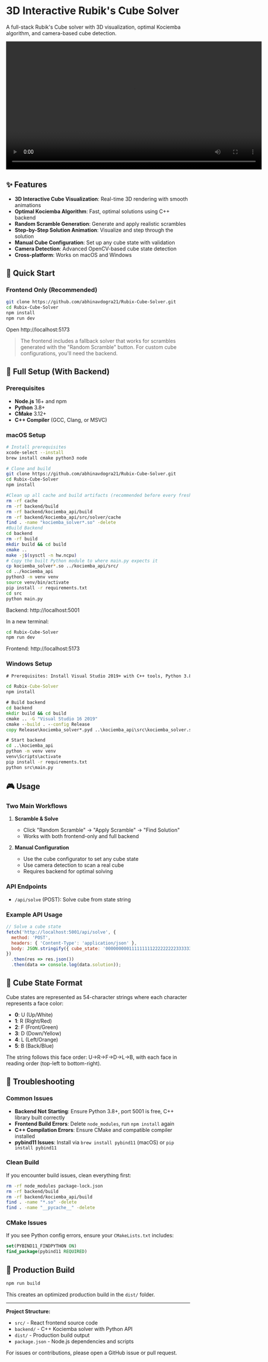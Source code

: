 
# 3D Interactive Rubik's Cube Solver

A full-stack Rubik's Cube solver with 3D visualization, optimal Kociemba algorithm, and camera-based cube detection.

<video src="https://github.com/user-attachments/assets/c70d1f03-177a-4da5-a45c-88777340712f" controls width="700">
  Your browser does not support the video tag.
</video>

## ✨ Features
- **3D Interactive Cube Visualization**: Real-time 3D rendering with smooth animations
- **Optimal Kociemba Algorithm**: Fast, optimal solutions using C++ backend
- **Random Scramble Generation**: Generate and apply realistic scrambles
- **Step-by-Step Solution Animation**: Visualize and step through the solution
- **Manual Cube Configuration**: Set up any cube state with validation
- **Camera Detection**: Advanced OpenCV-based cube state detection
- **Cross-platform**: Works on macOS and Windows

## 🚀 Quick Start

### Frontend Only (Recommended)
```sh
git clone https://github.com/abhinavdogra21/Rubix-Cube-Solver.git
cd Rubix-Cube-Solver
npm install
npm run dev
```
Open http://localhost:5173

> The frontend includes a fallback solver that works for scrambles generated with the "Random Scramble" button. For custom cube configurations, you'll need the backend.

## 🔧 Full Setup (With Backend)

### Prerequisites
- **Node.js** 16+ and npm
- **Python** 3.8+
- **CMake** 3.12+
- **C++ Compiler** (GCC, Clang, or MSVC)

### macOS Setup
```sh
# Install prerequisites
xcode-select --install
brew install cmake python3 node

# Clone and build
git clone https://github.com/abhinavdogra21/Rubix-Cube-Solver.git
cd Rubix-Cube-Solver
npm install

#Clean up all cache and build artifacts (recommended before every fresh build):
rm -rf cache
rm -rf backend/build
rm -rf backend/kociemba_api/build
rm -rf backend/kociemba_api/src/solver/cache
find . -name "kociemba_solver*.so" -delete
#Build Backend
cd backend
rm -rf build
mkdir build && cd build
cmake ..
make -j$(sysctl -n hw.ncpu)
# Copy the built Python module to where main.py expects it
cp kociemba_solver*.so ../kociemba_api/src/
cd ../kociemba_api
python3 -m venv venv
source venv/bin/activate
pip install -r requirements.txt
cd src
python main.py
```
Backend: http://localhost:5001

In a new terminal:
```sh
cd Rubix-Cube-Solver
npm run dev
```
Frontend: http://localhost:5173

### Windows Setup
```cmd
# Prerequisites: Install Visual Studio 2019+ with C++ tools, Python 3.8+, Node.js 16+, CMake

cd Rubix-Cube-Solver
npm install

# Build backend
cd backend
mkdir build && cd build
cmake .. -G "Visual Studio 16 2019"
cmake --build . --config Release
copy Release\kociemba_solver*.pyd ..\kociemba_api\src\kociemba_solver.so

# Start backend
cd ..\kociemba_api
python -m venv venv
venv\Scripts\activate
pip install -r requirements.txt
python src\main.py
```

## 🎮 Usage

### Two Main Workflows
1. **Scramble & Solve**
   - Click "Random Scramble" → "Apply Scramble" → "Find Solution"
   - Works with both frontend-only and full backend

2. **Manual Configuration**
   - Use the cube configurator to set any cube state
   - Use camera detection to scan a real cube
   - Requires backend for optimal solving

### API Endpoints
- `/api/solve` (POST): Solve cube from state string

### Example API Usage
```js
// Solve a cube state
fetch('http://localhost:5001/api/solve', {
  method: 'POST',
  headers: { 'Content-Type': 'application/json' },
  body: JSON.stringify({ cube_state: '000000000111111111222222222333333333444444444555555555' })
})
  .then(res => res.json())
  .then(data => console.log(data.solution));

```

## 🔧 Cube State Format

Cube states are represented as 54-character strings where each character represents a face color:

- **0**: U (Up/White)
- **1**: R (Right/Red)  
- **2**: F (Front/Green)
- **3**: D (Down/Yellow)
- **4**: L (Left/Orange)
- **5**: B (Back/Blue)

The string follows this face order: U→R→F→D→L→B, with each face in reading order (top-left to bottom-right).

## 🐛 Troubleshooting

### Common Issues
- **Backend Not Starting**: Ensure Python 3.8+, port 5001 is free, C++ library built correctly
- **Frontend Build Errors**: Delete `node_modules`, run `npm install` again
- **C++ Compilation Errors**: Ensure CMake and compatible compiler installed
- **pybind11 Issues**: Install via `brew install pybind11` (macOS) or `pip install pybind11`

### Clean Build
If you encounter build issues, clean everything first:
```sh
rm -rf node_modules package-lock.json
rm -rf backend/build
rm -rf backend/kociemba_api/build
find . -name "*.so" -delete
find . -name "__pycache__" -delete
```

### CMake Issues
If you see Python config errors, ensure your `CMakeLists.txt` includes:
```cmake
set(PYBIND11_FINDPYTHON ON)
find_package(pybind11 REQUIRED)
```

## 🚀 Production Build

```sh
npm run build
```

This creates an optimized production build in the `dist/` folder.

---

**Project Structure:**
- `src/` - React frontend source code
- `backend/` - C++ Kociemba solver with Python API
- `dist/` - Production build output
- `package.json` - Node.js dependencies and scripts

For issues or contributions, please open a GitHub issue or pull request.



